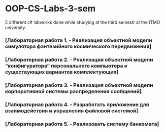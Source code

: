 # OOP-CS-Labs-3-sem
5 different c# labworks done while studying at the third semestr at the ITMO university.
### [Лабораторная работа 1. - Реализация объектной модели симулятора фэнтезийного космического передвижения]
### [Лабораторная работа 2. - Реализация объектной модели “конфигуратора” персонального компьютера и существующих вариантов комплектующих]
### [Лабораторная работа 3. - Реализация объектной модели корпоративной системы распределения сообщений]
### [Лабораторная работа 4. - Разработать приложение для взаимодействия и управления файловой системой]
### [Лабораторная работа 5. - Реализовать систему банкомата]
